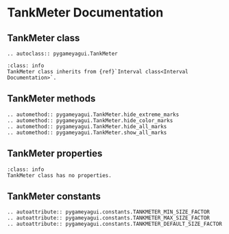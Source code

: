 # TankMeter Documentation

## TankMeter class
```{eval-rst} 
.. autoclass:: pygameyagui.TankMeter
```

```{admonition} Inheritance
:class: info 
TankMeter class inherits from {ref}`Interval class<Interval Documentation>`.
```

## TankMeter methods
```{eval-rst}
.. automethod:: pygameyagui.TankMeter.hide_extreme_marks
.. automethod:: pygameyagui.TankMeter.hide_color_marks
.. automethod:: pygameyagui.TankMeter.hide_all_marks
.. automethod:: pygameyagui.TankMeter.show_all_marks
```

## TankMeter properties
```{admonition} Nothing to see here
:class: info 
TankMeter class has no properties.
```

## TankMeter constants
```{eval-rst}
.. autoattribute:: pygameyagui.constants.TANKMETER_MIN_SIZE_FACTOR
.. autoattribute:: pygameyagui.constants.TANKMETER_MAX_SIZE_FACTOR
.. autoattribute:: pygameyagui.constants.TANKMETER_DEFAULT_SIZE_FACTOR
```